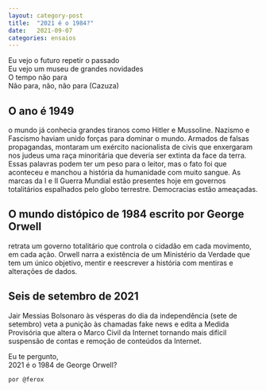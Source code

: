 ```yaml
---
layout: category-post
title:  "2021 é o 1984?"
date:   2021-09-07
categories: ensaios
---
```


Eu vejo o futuro repetir o passado<br>
Eu vejo um museu de grandes novidades<br>
O tempo não para<br>
Não para, não, não para (Cazuza)

## O ano é 1949
o mundo já conhecia grandes tiranos como Hitler e Mussoline. Nazismo e Fascismo haviam unido forças para dominar o mundo. Armados de falsas propagandas, montaram um exército nacionalista de civis que enxergaram nos judeus uma raça minoritária que deveria ser extinta da face da terra. Essas palavras podem ter um peso para o leitor, mas o fato foi que aconteceu e manchou a história da humanidade com muito sangue. As marcas da I e II Guerra Mundial estão presentes hoje em governos totalitários espalhados pelo globo terrestre. Democracias estão ameaçadas.

## O mundo distópico de 1984 escrito por George Orwell
retrata um governo totalitário que controla o cidadão em cada movimento, em cada ação. Orwell narra a existência de um Ministério da Verdade que tem um único objetivo, mentir e reescrever a história com mentiras e alterações de dados.

## Seis de setembro de 2021
Jair Messias Bolsonaro às vésperas do dia da independência (sete de setembro) veta a punição às chamadas fake news e edita a Medida Provisória que altera o Marco Civil da Internet tornando mais difícil suspensão de contas e remoção de conteúdos da Internet.

Eu te pergunto,<br>
2021 é o 1984 de George Orwell?

```html
por @ferox
```
